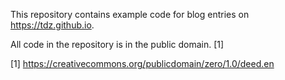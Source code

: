 This repository contains example code for blog entries on https://tdz.github.io.

All code in the repository is in the public domain. [1]

[1] https://creativecommons.org/publicdomain/zero/1.0/deed.en
